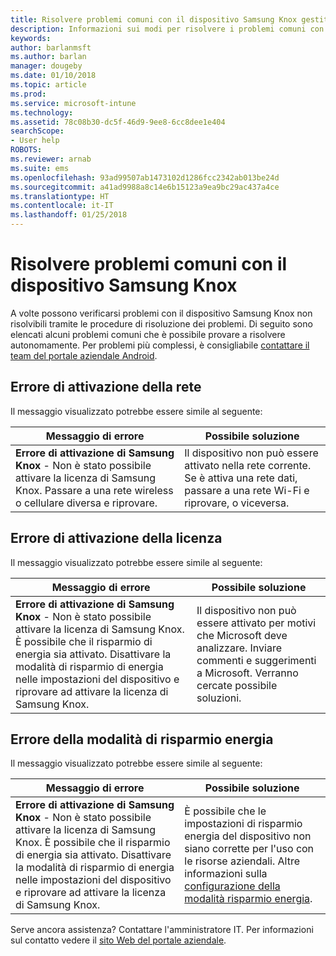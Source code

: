 ```yaml
---
title: Risolvere problemi comuni con il dispositivo Samsung Knox gestito | Microsoft Docs
description: Informazioni sui modi per risolvere i problemi comuni con il dispositivo Samsung Knox.
keywords: 
author: barlanmsft
ms.author: barlan
manager: dougeby
ms.date: 01/10/2018
ms.topic: article
ms.prod: 
ms.service: microsoft-intune
ms.technology: 
ms.assetid: 78c08b30-dc5f-46d9-9ee8-6cc8dee1e404
searchScope:
- User help
ROBOTS: 
ms.reviewer: arnab
ms.suite: ems
ms.openlocfilehash: 93ad99507ab1473102d1286fcc2342ab013be24d
ms.sourcegitcommit: a41ad9988a8c14e6b15123a9ea9bc29ac437a4ce
ms.translationtype: HT
ms.contentlocale: it-IT
ms.lasthandoff: 01/25/2018
---
```

# <a name="fix-common-issues-with-your-samsung-knox-device"></a>Risolvere problemi comuni con il dispositivo Samsung Knox

A volte possono verificarsi problemi con il dispositivo Samsung Knox non risolvibili tramite le procedure di risoluzione dei problemi. Di seguito sono elencati alcuni problemi comuni che è possibile provare a risolvere autonomamente. Per problemi più complessi, è consigliabile [contattare il team del portale aziendale Android](https://github.com/MicrosoftDocs/IntuneDocs/blob/master/intune-user-help/send-logs-to-microsoft-android.md).

## <a name="network-activation-error"></a>Errore di attivazione della rete

Il messaggio visualizzato potrebbe essere simile al seguente:

|Messaggio di errore|Possibile soluzione|
|---|---|
|**Errore di attivazione di Samsung Knox** - Non è stato possibile attivare la licenza di Samsung Knox. Passare a una rete wireless o cellulare diversa e riprovare.|Il dispositivo non può essere attivato nella rete corrente. Se è attiva una rete dati, passare a una rete Wi-Fi e riprovare, o viceversa.|

## <a name="license-activation-error"></a>Errore di attivazione della licenza

Il messaggio visualizzato potrebbe essere simile al seguente:

|Messaggio di errore|Possibile soluzione|
|---|---|
|**Errore di attivazione di Samsung Knox** - Non è stato possibile attivare la licenza di Samsung Knox. È possibile che il risparmio di energia sia attivato. Disattivare la modalità di risparmio di energia nelle impostazioni del dispositivo e riprovare ad attivare la licenza di Samsung Knox.|Il dispositivo non può essere attivato per motivi che Microsoft deve analizzare. Inviare commenti e suggerimenti a Microsoft. Verranno cercate possibile soluzioni.|

## <a name="power-saving-mode-error"></a>Errore della modalità di risparmio energia

Il messaggio visualizzato potrebbe essere simile al seguente:

|Messaggio di errore|Possibile soluzione|
|---|---|
|**Errore di attivazione di Samsung Knox** - Non è stato possibile attivare la licenza di Samsung Knox. È possibile che il risparmio di energia sia attivato. Disattivare la modalità di risparmio di energia nelle impostazioni del dispositivo e riprovare ad attivare la licenza di Samsung Knox. |È possibile che le impostazioni di risparmio energia del dispositivo non siano corrette per l'uso con le risorse aziendali. Altre informazioni sulla [configurazione della modalità risparmio energia](power-saving-mode-android.md).|

Serve ancora assistenza? Contattare l'amministratore IT. Per informazioni sul contatto vedere il [sito Web del portale aziendale](https://portal.manage.microsoft.com#HelpDeskDialog).
